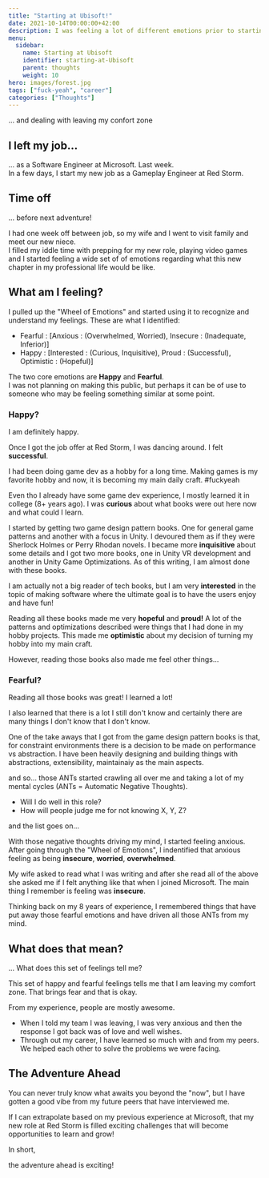```yaml
---
title: "Starting at Ubisoft!"
date: 2021-10-14T00:00:00+42:00
description: I was feeling a lot of different emotions prior to starting my new job. So I took some time to try and evaluate it.
menu:
  sidebar:
    name: Starting at Ubisoft
    identifier: starting-at-Ubisoft
    parent: thoughts
    weight: 10
hero: images/forest.jpg
tags: ["fuck-yeah", "career"]
categories: ["Thoughts"]
---
```

... and dealing with leaving my confort zone

## I left my job...
... as a Software Engineer at Microsoft. Last week.  
In a few days, I start my new job as a Gameplay Engineer at Red Storm.  

## Time off
... before next adventure!  
   
I had one week off between job, so my wife and I went to visit family and meet our new niece.  
I filled my iddle time with prepping for my new role, playing video games and I started feeling a wide set of of emotions regarding what this new chapter in my professional life would be like.  

## What am I feeling?  
I pulled up the "Wheel of Emotions" and started using it to recognize and understand my feelings. These are what I identified:  

- Fearful : [Anxious : (Overwhelmed, Worried), Insecure : (Inadequate, Inferior)]
- Happy : [Interested : (Curious, Inquisitive), Proud : (Successful), Optimistic : (Hopeful)]

The two core emotions are **Happy** and **Fearful**.  
I was not planning on making this public, but perhaps it can be of use to someone who may be feeling something similar at some point.

### Happy?

I am definitely happy.

Once I got the job offer at Red Storm, I was dancing around. I felt **successful**.

I had been doing game dev as a hobby for a long time. Making games is my favorite hobby and now, it is becoming my main daily craft. #fuckyeah

Even tho I already have some game dev experience, I mostly learned it in college (8+ years ago). I was **curious** about  what books were out here now and what could I learn.

I started by getting two game design pattern books. One for general game patterns and another with a focus in Unity. I devoured them as if they were Sherlock Holmes or Perry Rhodan novels. I became more **inquisitive** about some details and I got two more books, one in Unity VR development and another in Unity Game Optimizations. As of this writing, I am almost done with these books.

I am actually not a big reader of tech books, but I am very **interested** in the topic of making software where the ultimate goal is to have the users enjoy and have fun!

Reading all these books made me very **hopeful** and **proud!** A lot of the patterns and optimizations described were things that I had done in my hobby projects. This made me **optimistic** about my decision of turning my hobby into my main craft.

However, reading those books also made me feel other things...

### Fearful?

Reading all those books was great! I learned a lot!

I also learned that there is a lot I still don't know and certainly there are many things I don't know that I don't know.

One of the take aways that I got from the game design pattern books is that, for constraint environments there is a decision to be made on performance vs abstraction. I have been heavily designing and building things with abstractions, extensibility, maintainaiy as the main aspects.

and so... those ANTs started crawling all over me and taking a lot of my mental cycles (ANTs = Automatic Negative Thoughts).

- Will I do well in this role?
- How will people judge me for not knowing X, Y, Z?

and the list goes on...

With those negative thoughts driving my mind, I started feeling anxious. After going through the "Wheel of Emotions", I indentified that anxious feeling as being **insecure**, **worried**, **overwhelmed**.

My wife asked to read what I was writing and after she read all of the above she asked me if I felt anything like that when I joined Microsoft. The main thing I remember is feeling was **insecure**.

Thinking back on my 8 years of experience, I remembered things that have put away those fearful emotions and have driven all those ANTs from my mind.

## What does that mean?
... What does this set of feelings tell me?  
  
This set of happy and fearful feelings tells me that I am leaving my comfort zone. That brings fear and that is okay.

From my experience, people are mostly awesome.

- When I told my team I was leaving, I was very anxious and then the response I got back was of love and well wishes.
- Through out my career, I have learned so much with and from my peers. We helped each other to solve the problems we were facing.

## The Adventure Ahead

You can never truly know what awaits you beyond the "now", but I have gotten a good vibe from my future peers that have interviewed me.

If I can extrapolate based on my previous experience at Microsoft, that my new role at Red Storm is filled exciting challenges that will become opportunities to learn and grow!

In short,

the adventure ahead is exciting!